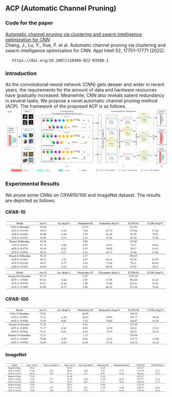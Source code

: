 ## ACP (Automatic Channel Pruning) 
### Code for the paper
[Automatic channel pruning via clustering and swarm intelligence optimization for CNN](https://link.springer.com/article/10.1007/s10489-022-03508-1)   
Chang, J., Lu, Y., Xue, P. et al. Automatic channel pruning via clustering and swarm intelligence optimization for CNN. Appl Intell 52, 17751–17771 (2022).  
       
       https://doi.org/10.1007/s10489-022-03508-1
### Introduction
As the convolutional neural network (CNN) gets deeper and wider in recent years, the requirements for the amount of data and hardware resources have gradually increased. Meanwhile, CNN also reveals salient redundancy in several tasks. We propose a novel automatic channel pruning method (ACP).
The framework of the proposed ACP is as follows.
![Framework of the proposed ACP.](https://github.com/JingfeiChang/ACP-Automatic-Channel-Pruning/blob/main/Framework%20of%20ACP.jpg)

### Experimental Results
We prune some CNNs on CIFAR10/100 and ImageNet dataset. The results are depicted as follows.

#### CIFAR-10
![Table1](https://github.com/JingfeiChang/ACP-Automatic-Channel-Pruning/blob/main/table/table1.png)
![Table2](https://github.com/JingfeiChang/ACP-Automatic-Channel-Pruning/blob/main/table/table2.png)
#### CIFAR-100
![Table3](https://github.com/JingfeiChang/ACP-Automatic-Channel-Pruning/blob/main/table/table3.png)
#### ImageNet
![Table4](https://github.com/JingfeiChang/ACP-Automatic-Channel-Pruning/blob/main/table/table4.png)
